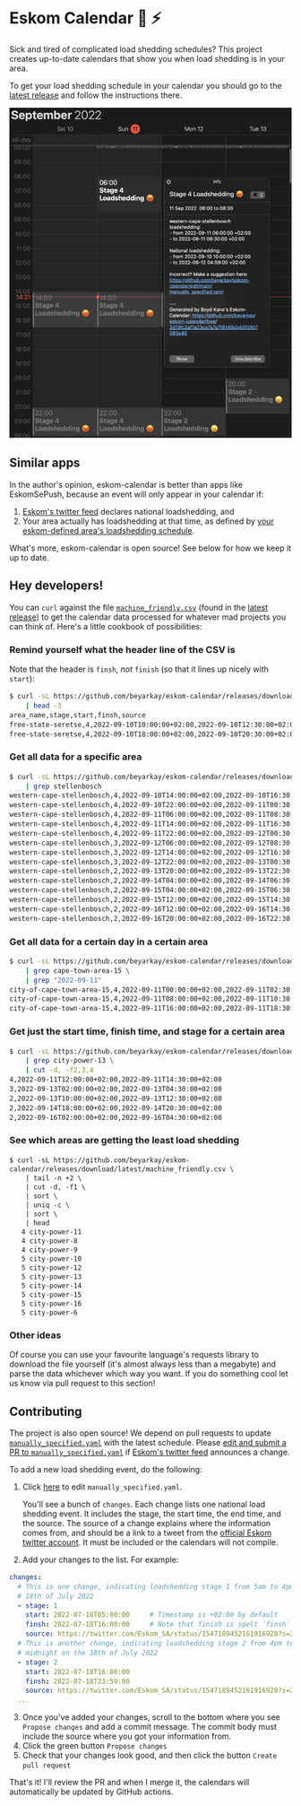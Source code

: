 # Eskom Calendar 🔌 ⚡️

Sick and tired of complicated load shedding schedules? This project creates
up-to-date calendars that show you when load shedding is in your area.

To get your load shedding schedule in your calendar you should go to the
[latest release](https://github.com/beyarkay/eskom-calendar/releases/tag/latest) and
follow the instructions there.

![screenshot of eskom calendar in action](imgs/screenshot.png)

## Similar apps
In the author's opinion, eskom-calendar is better than apps like EskomSePush,
because an event will only appear in your calendar if:
1. [Eskom's twitter feed](https://twitter.com/Eskom_SA) declares national loadshedding, and
2. Your area actually has loadshedding at that time, as defined by 
   [your eskom-defined area's loadshedding schedule](https://www.eskom.co.za/distribution/customer-service/outages/municipal-loadshedding-schedules/western-cape/).

What's more, eskom-calendar is open source! See below for how we keep it up to
date.

## Hey developers!

You can `curl` against the file
[`machine_friendly.csv`](https://github.com/beyarkay/eskom-calendar/releases/download/latest/machine_friendly.csv)
(found in the [latest
release](https://github.com/beyarkay/eskom-calendar/releases/tag/latest)) to
get the calendar data processed for whatever mad projects you can think of.
Here's a little cookbook of possibilities:

### Remind yourself what the header line of the CSV is

Note that the header is `finsh`, *not* `finish` (so that it lines up nicely
with `start`):
```sh
$ curl -sL https://github.com/beyarkay/eskom-calendar/releases/download/latest/machine_friendly.csv \
    | head -3
area_name,stage,start,finsh,source
free-state-seretse,4,2022-09-10T10:00:00+02:00,2022-09-10T12:30:00+02:00,"https://twitter.com/Eskom_SA/status/1568494585113976835"
free-state-seretse,4,2022-09-10T18:00:00+02:00,2022-09-10T20:30:00+02:00,"https://twitter.com/Eskom_SA/status/1568494585113976835"
```

### Get all data for a specific area
```sh
$ curl -sL https://github.com/beyarkay/eskom-calendar/releases/download/latest/machine_friendly.csv \
    | grep stellenbosch
western-cape-stellenbosch,4,2022-09-10T14:00:00+02:00,2022-09-10T16:30:00+02:00,"https://twitter.com/Eskom_SA/status/1568494585113976835"
western-cape-stellenbosch,4,2022-09-10T22:00:00+02:00,2022-09-11T00:30:00+02:00,"https://twitter.com/Eskom_SA/status/1568494585113976835"
western-cape-stellenbosch,4,2022-09-11T06:00:00+02:00,2022-09-11T08:30:00+02:00,"https://twitter.com/Eskom_SA/status/1568494585113976835"
western-cape-stellenbosch,4,2022-09-11T14:00:00+02:00,2022-09-11T16:30:00+02:00,"https://twitter.com/Eskom_SA/status/1568494585113976835"
western-cape-stellenbosch,4,2022-09-11T22:00:00+02:00,2022-09-12T00:30:00+02:00,"https://twitter.com/Eskom_SA/status/1568494585113976835"
western-cape-stellenbosch,3,2022-09-12T06:00:00+02:00,2022-09-12T08:30:00+02:00,"https://twitter.com/Eskom_SA/status/1568892284397051906"
western-cape-stellenbosch,3,2022-09-12T14:00:00+02:00,2022-09-12T16:30:00+02:00,"https://twitter.com/Eskom_SA/status/1568892284397051906"
western-cape-stellenbosch,3,2022-09-12T22:00:00+02:00,2022-09-13T00:30:00+02:00,"https://twitter.com/Eskom_SA/status/1568892284397051906"
western-cape-stellenbosch,2,2022-09-13T20:00:00+02:00,2022-09-13T22:30:00+02:00,"https://twitter.com/Eskom_SA/status/1568892284397051906"
western-cape-stellenbosch,2,2022-09-14T04:00:00+02:00,2022-09-14T06:30:00+02:00,"https://twitter.com/Eskom_SA/status/1568892284397051906"
western-cape-stellenbosch,2,2022-09-15T04:00:00+02:00,2022-09-15T06:30:00+02:00,"https://twitter.com/Eskom_SA/status/1568892284397051906"
western-cape-stellenbosch,2,2022-09-15T12:00:00+02:00,2022-09-15T14:30:00+02:00,"https://twitter.com/Eskom_SA/status/1568892284397051906"
western-cape-stellenbosch,2,2022-09-16T12:00:00+02:00,2022-09-16T14:30:00+02:00,"https://twitter.com/Eskom_SA/status/1568892284397051906"
western-cape-stellenbosch,2,2022-09-16T20:00:00+02:00,2022-09-16T22:30:00+02:00,"https://twitter.com/Eskom_SA/status/1568892284397051906"
```

### Get all data for a certain day in a certain area
```sh
$ curl -sL https://github.com/beyarkay/eskom-calendar/releases/download/latest/machine_friendly.csv \
    | grep cape-town-area-15 \
    | grep "2022-09-11"
city-of-cape-town-area-15,4,2022-09-11T00:00:00+02:00,2022-09-11T02:30:00+02:00,"https://twitter.com/Eskom_SA/status/1568494585113976835"
city-of-cape-town-area-15,4,2022-09-11T08:00:00+02:00,2022-09-11T10:30:00+02:00,"https://twitter.com/Eskom_SA/status/1568494585113976835"
city-of-cape-town-area-15,4,2022-09-11T16:00:00+02:00,2022-09-11T18:30:00+02:00,"https://twitter.com/Eskom_SA/status/1568494585113976835"
```

### Get just the start time, finish time, and stage for a certain area
```sh
$ curl -sL https://github.com/beyarkay/eskom-calendar/releases/download/latest/machine_friendly.csv \
    | grep city-power-13 \
    | cut -d, -f2,3,4
4,2022-09-11T12:00:00+02:00,2022-09-11T14:30:00+02:00
3,2022-09-13T02:00:00+02:00,2022-09-13T04:30:00+02:00
2,2022-09-13T10:00:00+02:00,2022-09-13T12:30:00+02:00
2,2022-09-14T18:00:00+02:00,2022-09-14T20:30:00+02:00
2,2022-09-16T02:00:00+02:00,2022-09-16T04:30:00+02:00
```

### See which areas are getting the least load shedding

```
$ curl -sL https://github.com/beyarkay/eskom-calendar/releases/download/latest/machine_friendly.csv \
    | tail -n +2 \
    | cut -d, -f1 \
    | sort \
    | uniq -c \
    | sort \
    | head
   4 city-power-11
   4 city-power-8
   4 city-power-9
   5 city-power-10
   5 city-power-12
   5 city-power-13
   5 city-power-14
   5 city-power-15
   5 city-power-16
   5 city-power-6
```

### Other ideas

Of course you can use your favourite language's requests library to download
the file yourself (it's almost always less than a megabyte) and parse the data
whichever which way you want. If you do something cool let us know via pull
request to this section!

## Contributing
The project is also open source! We depend on pull requests to update
[`manually_specified.yaml`](https://github.com/beyarkay/eskom-calendar/blob/main/manually_specified.yaml)
with the latest schedule. Please [edit and submit a PR to
`manually_specified.yaml`](https://github.com/beyarkay/eskom-calendar/edit/main/manually_specified.yaml)
if [Eskom's twitter feed](https://twitter.com/Eskom_SA) announces a change.

To add a new load shedding event, do the following:
1. Click [here](https://github.com/beyarkay/eskom-calendar/edit/main/manually_specified.yaml) to edit `manually_specified.yaml`.
    
   You'll see a bunch of `changes`. Each change lists one national load
   shedding event. It includes the stage, the start time, the end time, and the
   source. The source of a change explains where the information comes from,
   and should be a link to a tweet from the [official Eskom twitter
   account](https://twitter.com/Eskom_SA). It must be included or the calendars
   will not compile.
2. Add your changes to the list. For example:

```yaml
changes:
  # This is one change, indicating loadshedding stage 1 from 5am to 4pm on the
  # 18th of July 2022
  - stage: 1
    start: 2022-07-18T05:00:00     # Timestamp is +02:00 by default
    finsh: 2022-07-18T16:00:00     # Note that finish is spelt `finsh` so it lines up with `start`
    source: https://twitter.com/Eskom_SA/status/1547189452161916928?s=20&t=2MH_-k43RExp6ISPIpi-xw
  # This is another change, indicating loadshedding stage 2 from 4pm to
  # midnight on the 18th of July 2022
  - stage: 2
    start: 2022-07-18T16:00:00
    finsh: 2022-07-18T23:59:00
    source: https://twitter.com/Eskom_SA/status/1547189452161916928?s=20&t=2MH_-k43RExp6ISPIpi-xw
  ...
```

3. Once you've added your changes, scroll to the bottom where you see 
   `Propose changes` and add a commit message. The commit body must include the
   source where you got your information from.
4. Click the green button `Propose changes`
5. Check that your changes look good, and then click the button `Create pull request`

That's it! I'll review the PR and when I merge it, the calendars will
automatically be updated by GitHub actions.

